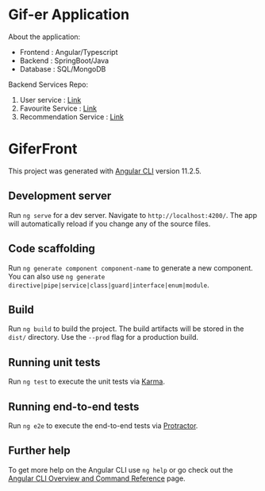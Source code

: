 # Gif-er Application
About the application:
- Frontend : Angular/Typescript
- Backend : SpringBoot/Java
- Database : SQL/MongoDB

Backend Services Repo:
1. User service : [Link](https://github.com/abhishek-code8/UserService)
2. Favourite Service : [Link](https://github.com/abhishek-code8/favouriteService)
3. Recommendation Service : [Link](https://github.com/abhishek-code8/recommendationService)


# GiferFront

This project was generated with [Angular CLI](https://github.com/angular/angular-cli) version 11.2.5.

## Development server

Run `ng serve` for a dev server. Navigate to `http://localhost:4200/`. The app will automatically reload if you change any of the source files.

## Code scaffolding

Run `ng generate component component-name` to generate a new component. You can also use `ng generate directive|pipe|service|class|guard|interface|enum|module`.

## Build

Run `ng build` to build the project. The build artifacts will be stored in the `dist/` directory. Use the `--prod` flag for a production build.

## Running unit tests

Run `ng test` to execute the unit tests via [Karma](https://karma-runner.github.io).

## Running end-to-end tests

Run `ng e2e` to execute the end-to-end tests via [Protractor](http://www.protractortest.org/).

## Further help

To get more help on the Angular CLI use `ng help` or go check out the [Angular CLI Overview and Command Reference](https://angular.io/cli) page.
